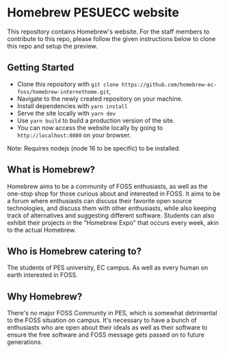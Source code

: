 # Homebrew PESUECC website

This repository contains Homebrew's website. For the staff members to
contribute to this repo, please follow the given instructions below to clone
this repo and setup the preview.

## Getting Started

- Clone this repository with `git clone https://github.com/homebrew-ec-foss/homebrew-internethome.git`,
- Navigate to the newly created repository on your machine.
- Install dependencies with `yarn install`
- Serve the site locally with `yarn dev`
- Use `yarn build` to build a production version of the site.
- You can now access the website locally by going to `http://localhost:8080` on your browser.

Note: Requires nodejs (node 16 to be specific) to be installed.


## What is Homebrew?

Homebrew aims to be a community of FOSS enthusiasts, as well as the one-stop
shop for those curious about and interested in FOSS. It aims to be a forum
where enthusiasts can discuss their favorite open source technologies, and
discuss them with other enthusiasts, while also keeping track of alternatives
and suggesting different software. Students can also exhibit their projects in
the "Homebrew Expo" that occurs every week, akin to the actual Homebrew.

## Who is Homebrew catering to?

The students of PES university, EC campus. As well as every human on earth
interested in FOSS.

## Why Homebrew?

There's no major FOSS Community in PES, which is somewhat detrimental to the
FOSS situation on campus. It's necessary to have a bunch of enthusiasts who are
open about their ideals as well as their software to ensure the free software
and FOSS message gets passed on to future generations.

